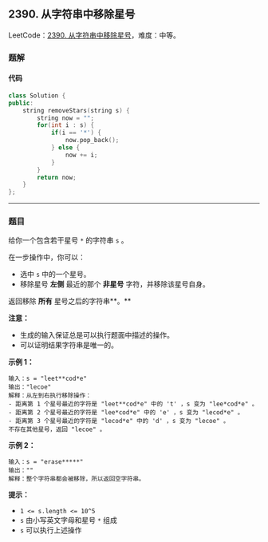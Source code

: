 ## 2390. 从字符串中移除星号

LeetCode：[2390. 从字符串中移除星号](https://leetcode.cn/problems/removing-stars-from-a-string/)，难度：中等。

### 题解

#### 代码

```c++
class Solution {
public:
    string removeStars(string s) {
        string now = "";
        for(int i : s) {
            if(i == '*') {
                now.pop_back();
            } else {
                now += i;
            }
        }
        return now;
    }
};
```



---



### 题目

给你一个包含若干星号 `*` 的字符串 `s` 。

在一步操作中，你可以：

- 选中 `s` 中的一个星号。
- 移除星号 **左侧** 最近的那个 **非星号** 字符，并移除该星号自身。

返回移除 **所有** 星号之后的字符串**。**

**注意：**

- 生成的输入保证总是可以执行题面中描述的操作。
- 可以证明结果字符串是唯一的。

 

**示例 1：**

```
输入：s = "leet**cod*e"
输出："lecoe"
解释：从左到右执行移除操作：
- 距离第 1 个星号最近的字符是 "leet**cod*e" 中的 't' ，s 变为 "lee*cod*e" 。
- 距离第 2 个星号最近的字符是 "lee*cod*e" 中的 'e' ，s 变为 "lecod*e" 。
- 距离第 3 个星号最近的字符是 "lecod*e" 中的 'd' ，s 变为 "lecoe" 。
不存在其他星号，返回 "lecoe" 。
```

**示例 2：**

```
输入：s = "erase*****"
输出：""
解释：整个字符串都会被移除，所以返回空字符串。
```

 

**提示：**

- `1 <= s.length <= 10^5`
- `s` 由小写英文字母和星号 `*` 组成
- `s` 可以执行上述操作



